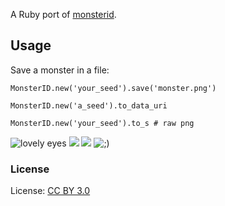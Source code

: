 A Ruby port of [monsterid](http://www.splitbrain.org/go/monsterid).

## Usage

Save a monster in a file:

    MonsterID.new('your_seed').save('monster.png')

    MonsterID.new('a_seed').to_data_uri

    MonsterID.new('your_seed').to_s # raw png

![lovely eyes](/dira/monsterid/raw/master/examples/lovely_eyes.png) ![](/dira/monsterid/raw/master/examples/angry.png) ![](/dira/monsterid/raw/master/examples/pointy.png) ![;)](/dira/monsterid/raw/master/examples/wink.png)

### License

License: [CC BY 3.0](http://creativecommons.org/licenses/by/3.0/)

